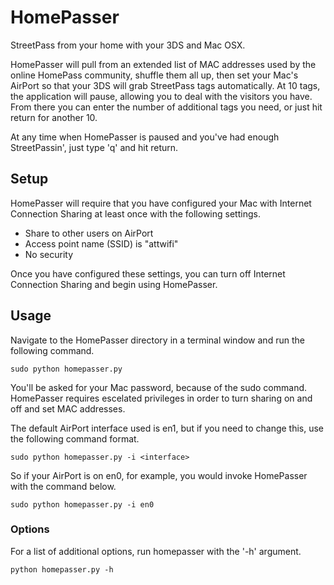 HomePasser
==========

StreetPass from your home with your 3DS and Mac OSX.

HomePasser will pull from an extended list of MAC addresses used by the online HomePass community, shuffle them all up, then set your Mac's AirPort so that your 3DS will grab StreetPass tags automatically. At 10 tags, the application will pause, allowing you to deal with the visitors you have. From there you can enter the number of additional tags you need, or just hit return for another 10.

At any time when HomePasser is paused and you've had enough StreetPassin', just type 'q' and hit return.

## Setup

HomePasser will require that you have configured your Mac with Internet Connection Sharing at least once with the following settings.

* Share to other users on AirPort
* Access point name (SSID) is "attwifi"
* No security

Once you have configured these settings, you can turn off Internet Connection Sharing and begin using HomePasser.

## Usage

Navigate to the HomePasser directory in a terminal window and run the following command.

```
sudo python homepasser.py
```

You'll be asked for your Mac password, because of the sudo command. HomePasser requires escelated privileges in order to turn sharing on and off and set MAC addresses.

The default AirPort interface used is en1, but if you need to change this, use the following command format.

```
sudo python homepasser.py -i <interface>
```

So if your AirPort is on en0, for example, you would invoke HomePasser with the command below.

```
sudo python homepasser.py -i en0
```

### Options

For a list of additional options, run homepasser with the '-h' argument.

```
python homepasser.py -h
```

